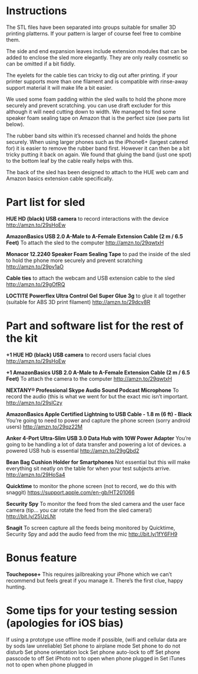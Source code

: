 # Instructions

The STL files have been separated into groups suitable for smaller 3D printing platterns. If your pattern is larger of course feel free to combine them. 

The side and end expansion leaves include extension modules that can be added to enclose the sled more elegantly. They are only really cosmetic so can be omitted if a bit fiddly.

The eyelets for the cable ties can tricky to dig out after printing. if your printer supports more than one filament and is compatible with rinse-away support material it will make life a bit easier.

We used some foam padding within the sled walls to hold the phone more securely and prevent scratching. you can use draft excluder for this although it will need cutting down to width. We managed to find some speaker foam sealing tape on Amazon that is the perfect size (see parts list below).

The rubber band sits within it’s recessed channel and holds the phone securely. When using larger phones such as the iPhone6+ (largest catered for) it is easier to remove the rubber band first. However it can then be a bit tricky putting it back on again. We found that gluing the band (just one spot) to the bottom leaf by the cable really helps with this.

The back of the sled has been designed to attach to the HUE web cam and Amazon basics extension cable specifically.



# Part list for sled

__HUE HD (black) USB camera__
to record interactions with the device
http://amzn.to/29sHoEw

__AmazonBasics USB 2.0 A-Male to A-Female Extension Cable (2 m / 6.5 Feet)__
To attach the sled to the computer
http://amzn.to/29qwtxH

__Monacor 12.2240 Speaker Foam Sealing Tape__
to pad the inside of the sled to hold the phone more securely and prevent scratching
http://amzn.to/29py1aO

__Cable ties__
to attach the webcam and USB extension cable to the sled
http://amzn.to/29gOfRQ

__LOCTITE Powerflex Ultra Control Gel Super Glue 3g__
to glue it all together (suitable for ABS 3D print filament)
http://amzn.to/29dcv8R



# Part and software list for the rest of the kit

__+1 HUE HD (black) USB camera__
to record users facial clues
http://amzn.to/29sHoEw

__+1 AmazonBasics USB 2.0 A-Male to A-Female Extension Cable (2 m / 6.5 Feet)__
To attach the camera to the computer
http://amzn.to/29qwtxH

__NEXTANY® Professional Skype Audio Sound Podcast Microphone__
To record the audio (this is what we went for but the exact mic isn’t important.
http://amzn.to/29sICzy

__AmazonBasics Apple Certified Lightning to USB Cable - 1.8 m (6 ft) - Black__
You’re going to need to power and capture the phone screen (sorry android users)
http://amzn.to/29qz22M

__Anker 4-Port Ultra-Slim USB 3.0 Data Hub with 10W Power Adapter__
You’re going to be handling a lot of data transfer and powering a lot of devices. a powered USB hub is essential
http://amzn.to/29gQbd2

__Bean Bag Cushion Holder for Smartphones__
Not essential but this will make everything sit neatly on the table for when your test subjects arrive. 
http://amzn.to/29HoSa4

__Quicktime__
to monitor the phone screen (not to record, we do this with snaggit)
https://support.apple.com/en-gb/HT201066

__Security Spy__ 
To monitor the feed from the sled camera and the user face camera (tip… you car rotate the feed from the sled camera!)
http://bit.ly/25UzLNt

__Snagit__
To screen capture all the feeds being monitored by Quicktime, Security Spy and add the audio feed from the mic
http://bit.ly/1fY6FH9


# Bonus feature

__Touchepose+__
This requires jailbreaking your iPhone which we can’t recommend but feels great if you manage it. There’s the first clue, happy hunting.


# Some tips for your testing session (apologies for iOS bias)

If using a prototype use offline mode if possible, (wifi and cellular data are by sods law unreliable)
Set phone to airplane mode
Set phone to do not disturb
Set phone orientation lock
Set phone auto-lock to off
Set phone passcode to off
Set iPhoto not to open when phone plugged in
Set iTunes not to open when phone plugged in

